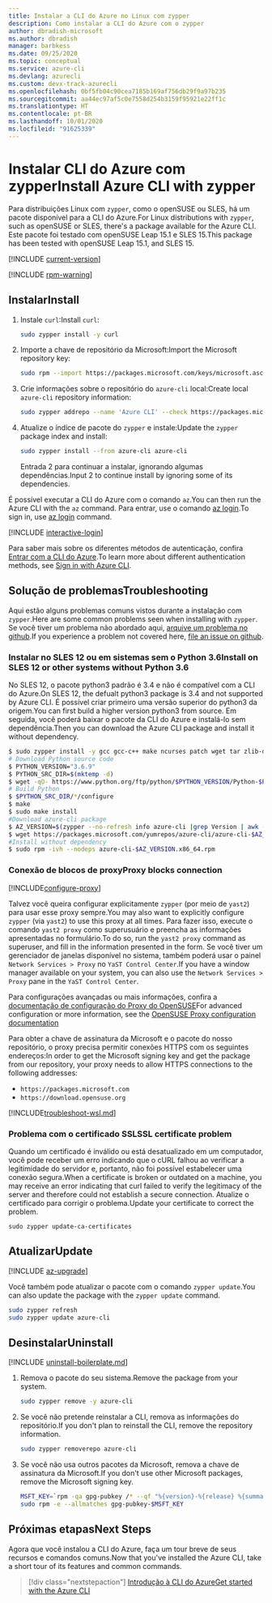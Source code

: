 ```yaml
---
title: Instalar a CLI do Azure no Linux com zypper
description: Como instalar a CLI do Azure com o zypper
author: dbradish-microsoft
ms.author: dbradish
manager: barbkess
ms.date: 09/25/2020
ms.topic: conceptual
ms.service: azure-cli
ms.devlang: azurecli
ms.custom: devx-track-azurecli
ms.openlocfilehash: 0bf5fb04c90cea7185b169af756db29f9a97b235
ms.sourcegitcommit: aa44ec97af5c0e7558d254b3159f95921e22ff1c
ms.translationtype: HT
ms.contentlocale: pt-BR
ms.lasthandoff: 10/01/2020
ms.locfileid: "91625339"
---
```

# <a name="install-azure-cli-with-zypper"></a><span data-ttu-id="38db8-103">Instalar CLI do Azure com zypper</span><span class="sxs-lookup"><span data-stu-id="38db8-103">Install Azure CLI with zypper</span></span>

<span data-ttu-id="38db8-104">Para distribuições Linux com `zypper`, como o openSUSE ou SLES, há um pacote disponível para a CLI do Azure.</span><span class="sxs-lookup"><span data-stu-id="38db8-104">For Linux distributions with `zypper`, such as openSUSE or SLES, there's a package available for the Azure CLI.</span></span> <span data-ttu-id="38db8-105">Este pacote foi testado com openSUSE Leap 15.1 e SLES 15.</span><span class="sxs-lookup"><span data-stu-id="38db8-105">This package has been tested with openSUSE Leap 15.1, and SLES 15.</span></span>

[!INCLUDE [current-version](includes/current-version.md)]

[!INCLUDE [rpm-warning](includes/rpm-warning.md)]

## <a name="install"></a><span data-ttu-id="38db8-106">Instalar</span><span class="sxs-lookup"><span data-stu-id="38db8-106">Install</span></span>

1. <span data-ttu-id="38db8-107">Instale `curl`:</span><span class="sxs-lookup"><span data-stu-id="38db8-107">Install `curl`:</span></span>

   ```bash
   sudo zypper install -y curl
   ```

2. <span data-ttu-id="38db8-108">Importe a chave de repositório da Microsoft:</span><span class="sxs-lookup"><span data-stu-id="38db8-108">Import the Microsoft repository key:</span></span>

   ```bash
   sudo rpm --import https://packages.microsoft.com/keys/microsoft.asc
   ```

3. <span data-ttu-id="38db8-109">Crie informações sobre o repositório do `azure-cli` local:</span><span class="sxs-lookup"><span data-stu-id="38db8-109">Create local `azure-cli` repository information:</span></span>

   ```bash
   sudo zypper addrepo --name 'Azure CLI' --check https://packages.microsoft.com/yumrepos/azure-cli azure-cli
   ```

4. <span data-ttu-id="38db8-110">Atualize o índice de pacote do `zypper` e instale:</span><span class="sxs-lookup"><span data-stu-id="38db8-110">Update the `zypper` package index and install:</span></span>

   ```bash
   sudo zypper install --from azure-cli azure-cli
   ```
   <span data-ttu-id="38db8-111">Entrada 2 para continuar a instalar, ignorando algumas dependências.</span><span class="sxs-lookup"><span data-stu-id="38db8-111">Input 2 to continue install by ignoring some of its dependencies.</span></span>

<span data-ttu-id="38db8-112">É possível executar a CLI do Azure com o comando `az`.</span><span class="sxs-lookup"><span data-stu-id="38db8-112">You can then run the Azure CLI with the `az` command.</span></span> <span data-ttu-id="38db8-113">Para entrar, use o comando [az login](/cli/azure/reference-index#az-login).</span><span class="sxs-lookup"><span data-stu-id="38db8-113">To sign in, use [az login](/cli/azure/reference-index#az-login) command.</span></span>

[!INCLUDE [interactive-login](includes/interactive-login.md)]

<span data-ttu-id="38db8-114">Para saber mais sobre os diferentes métodos de autenticação, confira [Entrar com a CLI do Azure](authenticate-azure-cli.md).</span><span class="sxs-lookup"><span data-stu-id="38db8-114">To learn more about different authentication methods, see [Sign in with Azure CLI](authenticate-azure-cli.md).</span></span>

## <a name="troubleshooting"></a><span data-ttu-id="38db8-115">Solução de problemas</span><span class="sxs-lookup"><span data-stu-id="38db8-115">Troubleshooting</span></span>

<span data-ttu-id="38db8-116">Aqui estão alguns problemas comuns vistos durante a instalação com `zypper`.</span><span class="sxs-lookup"><span data-stu-id="38db8-116">Here are some common problems seen when installing with `zypper`.</span></span> <span data-ttu-id="38db8-117">Se você tiver um problema não abordado aqui, [arquive um problema no github](https://github.com/Azure/azure-cli/issues).</span><span class="sxs-lookup"><span data-stu-id="38db8-117">If you experience a problem not covered here, [file an issue on github](https://github.com/Azure/azure-cli/issues).</span></span>

### <a name="install-on-sles-12-or-other-systems-without-python-36"></a><span data-ttu-id="38db8-118">Instalar no SLES 12 ou em sistemas sem o Python 3.6</span><span class="sxs-lookup"><span data-stu-id="38db8-118">Install on SLES 12 or other systems without Python 3.6</span></span>

<span data-ttu-id="38db8-119">No SLES 12, o pacote python3 padrão é 3.4 e não é compatível com a CLI do Azure.</span><span class="sxs-lookup"><span data-stu-id="38db8-119">On SLES 12, the defualt python3 package is 3.4 and not supported by Azure CLI.</span></span> <span data-ttu-id="38db8-120">É possível criar primeiro uma versão superior do python3 da origem.</span><span class="sxs-lookup"><span data-stu-id="38db8-120">You can first build a higher version python3 from source.</span></span> <span data-ttu-id="38db8-121">Em seguida, você poderá baixar o pacote da CLI do Azure e instalá-lo sem dependência.</span><span class="sxs-lookup"><span data-stu-id="38db8-121">Then you can download the Azure CLI package and install it without dependency.</span></span>
```bash
$ sudo zypper install -y gcc gcc-c++ make ncurses patch wget tar zlib-devel zlib openssl-devel
# Download Python source code
$ PYTHON_VERSION="3.6.9"
$ PYTHON_SRC_DIR=$(mktemp -d)
$ wget -qO- https://www.python.org/ftp/python/$PYTHON_VERSION/Python-$PYTHON_VERSION.tgz | tar -xz -C "$PYTHON_SRC_DIR"
# Build Python
$ $PYTHON_SRC_DIR/*/configure
$ make
$ sudo make install
#Download azure-cli package 
$ AZ_VERSION=$(zypper --no-refresh info azure-cli |grep Version | awk -F': ' '{print $2}' | awk '{$1=$1;print}')
$ wget https://packages.microsoft.com/yumrepos/azure-cli/azure-cli-$AZ_VERSION.x86_64.rpm
#Install without dependency
$ sudo rpm -ivh --nodeps azure-cli-$AZ_VERSION.x86_64.rpm
```

### <a name="proxy-blocks-connection"></a><span data-ttu-id="38db8-122">Conexão de blocos de proxy</span><span class="sxs-lookup"><span data-stu-id="38db8-122">Proxy blocks connection</span></span>

[!INCLUDE[configure-proxy](includes/configure-proxy.md)]

<span data-ttu-id="38db8-123">Talvez você queira configurar explicitamente `zypper` (por meio de `yast2`) para usar esse proxy sempre.</span><span class="sxs-lookup"><span data-stu-id="38db8-123">You may also want to explicitly configure `zypper` (via `yast2`) to use this proxy at all times.</span></span> <span data-ttu-id="38db8-124">Para fazer isso, execute o comando `yast2 proxy` como superusuário e preencha as informações apresentadas no formulário.</span><span class="sxs-lookup"><span data-stu-id="38db8-124">To do so, run the `yast2 proxy` command as superuser, and fill in the information presented in the form.</span></span> <span data-ttu-id="38db8-125">Se você tiver um gerenciador de janelas disponível no sistema, também poderá usar o painel `Network Services > Proxy` no `YaST Control Center`.</span><span class="sxs-lookup"><span data-stu-id="38db8-125">If you have a window manager available on your system, you can also use the `Network Services > Proxy` pane in the `YaST Control Center`.</span></span>

<span data-ttu-id="38db8-126">Para configurações avançadas ou mais informações, confira a [documentação de configuração do Proxy do OpenSUSE](https://www.suse.com/documentation/slms1/book_slms/data/sec_wy_config_updates_proxy.html)</span><span class="sxs-lookup"><span data-stu-id="38db8-126">For advanced configuration or more information, see the [OpenSUSE Proxy configuration documentation](https://www.suse.com/documentation/slms1/book_slms/data/sec_wy_config_updates_proxy.html)</span></span>

<span data-ttu-id="38db8-127">Para obter a chave de assinatura da Microsoft e o pacote do nosso repositório, o proxy precisa permitir conexões HTTPS com os seguintes endereços:</span><span class="sxs-lookup"><span data-stu-id="38db8-127">In order to get the Microsoft signing key and get the package from our repository, your proxy needs to allow HTTPS connections to the following addresses:</span></span>

* `https://packages.microsoft.com`
* `https://download.opensuse.org`

[!INCLUDE[troubleshoot-wsl.md](includes/troubleshoot-wsl.md)]

### <a name="ssl-certificate-problem"></a><span data-ttu-id="38db8-128">Problema com o certificado SSL</span><span class="sxs-lookup"><span data-stu-id="38db8-128">SSL certificate problem</span></span>

<span data-ttu-id="38db8-129">Quando um certificado é inválido ou está desatualizado em um computador, você pode receber um erro indicando que o cURL falhou ao verificar a legitimidade do servidor e, portanto, não foi possível estabelecer uma conexão segura.</span><span class="sxs-lookup"><span data-stu-id="38db8-129">When a certificate is broken or outdated on a machine, you may receive an error indicating that curl failed to verify the legitimacy of the server and therefore could not establish a secure connection.</span></span>  <span data-ttu-id="38db8-130">Atualize o certificado para corrigir o problema.</span><span class="sxs-lookup"><span data-stu-id="38db8-130">Update your certificate to correct the problem.</span></span>  

```bach
sudo zypper update-ca-certificates
```

## <a name="update"></a><span data-ttu-id="38db8-131">Atualizar</span><span class="sxs-lookup"><span data-stu-id="38db8-131">Update</span></span>

[!INCLUDE [az-upgrade](includes/az-upgrade.md)]

<span data-ttu-id="38db8-132">Você também pode atualizar o pacote com o comando `zypper update`.</span><span class="sxs-lookup"><span data-stu-id="38db8-132">You can also update the package with the `zypper update` command.</span></span>

```bash
sudo zypper refresh
sudo zypper update azure-cli
```

## <a name="uninstall"></a><span data-ttu-id="38db8-133">Desinstalar</span><span class="sxs-lookup"><span data-stu-id="38db8-133">Uninstall</span></span>

[!INCLUDE [uninstall-boilerplate.md](includes/uninstall-boilerplate.md)]

1. <span data-ttu-id="38db8-134">Remova o pacote do seu sistema.</span><span class="sxs-lookup"><span data-stu-id="38db8-134">Remove the package from your system.</span></span>

    ```bash
    sudo zypper remove -y azure-cli
    ```

2. <span data-ttu-id="38db8-135">Se você não pretende reinstalar a CLI, remova as informações do repositório.</span><span class="sxs-lookup"><span data-stu-id="38db8-135">If you don't plan to reinstall the CLI, remove the repository information.</span></span>

   ```bash
   sudo zypper removerepo azure-cli
   ```

3. <span data-ttu-id="38db8-136">Se você não usa outros pacotes da Microsoft, remova a chave de assinatura da Microsoft.</span><span class="sxs-lookup"><span data-stu-id="38db8-136">If you don't use other Microsoft packages, remove the Microsoft signing key.</span></span>

   ```bash
   MSFT_KEY=`rpm -qa gpg-pubkey /* --qf "%{version}-%{release} %{summary}\n" | grep Microsoft | awk '{print $1}'`
   sudo rpm -e --allmatches gpg-pubkey-$MSFT_KEY
   ```

## <a name="next-steps"></a><span data-ttu-id="38db8-137">Próximas etapas</span><span class="sxs-lookup"><span data-stu-id="38db8-137">Next Steps</span></span>

<span data-ttu-id="38db8-138">Agora que você instalou a CLI do Azure, faça um tour breve de seus recursos e comandos comuns.</span><span class="sxs-lookup"><span data-stu-id="38db8-138">Now that you've installed the Azure CLI, take a short tour of its features and common commands.</span></span>

> [!div class="nextstepaction"]
> [<span data-ttu-id="38db8-139">Introdução à CLI do Azure</span><span class="sxs-lookup"><span data-stu-id="38db8-139">Get started with the Azure CLI</span></span>](get-started-with-azure-cli.md)